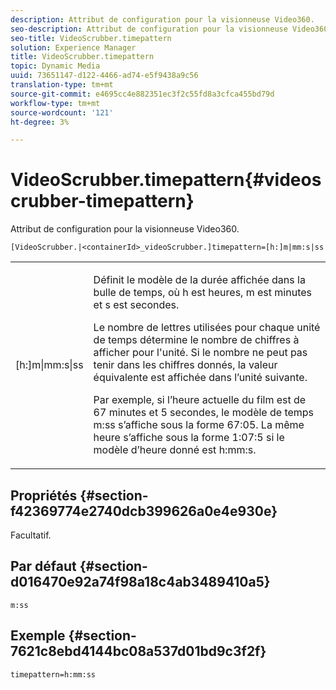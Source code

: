```yaml
---
description: Attribut de configuration pour la visionneuse Video360.
seo-description: Attribut de configuration pour la visionneuse Video360.
seo-title: VideoScrubber.timepattern
solution: Experience Manager
title: VideoScrubber.timepattern
topic: Dynamic Media
uuid: 73651147-d122-4466-ad74-e5f9438a9c56
translation-type: tm+mt
source-git-commit: e4695cc4e882351ec3f2c55fd8a3cfca455bd79d
workflow-type: tm+mt
source-wordcount: '121'
ht-degree: 3%

---
```



# VideoScrubber.timepattern{#videoscrubber-timepattern}

Attribut de configuration pour la visionneuse Video360.

`[VideoScrubber.|<containerId>_videoScrubber.]timepattern=[h:]m|mm:s|ss`

<table id="table_C616483932C2482CA9794DDD7313FD7C"> 
 <tbody> 
  <tr> 
   <td colname="col1"> <p> <span class="codeph"> [h:]m|mm:s|ss</span> </p> </td> 
   <td colname="col2"> <p> Définit le modèle de la durée affichée dans la bulle de temps, où <span class="codeph"> h</span> est heures, <span class="codeph"> m</span> est minutes et <span class="codeph"> s</span> est secondes. </p> <p>Le nombre de lettres utilisées pour chaque unité de temps détermine le nombre de chiffres à afficher pour l'unité. Si le nombre ne peut pas tenir dans les chiffres donnés, la valeur équivalente est affichée dans l’unité suivante. </p> <p>Par exemple, si l’heure actuelle du film est de 67 minutes et 5 secondes, le modèle de temps <span class="codeph"> m:ss</span> s’affiche sous la forme 67:05. La même heure s’affiche sous la forme 1:07:5 si le modèle d’heure donné est <span class="codeph"> h:mm:s</span>. </p> </td> 
  </tr> 
 </tbody> 
</table>

## Propriétés {#section-f42369774e2740dcb399626a0e4e930e}

Facultatif.

## Par défaut {#section-d016470e92a74f98a18c4ab3489410a5}

`m:ss`

## Exemple {#section-7621c8ebd4144bc08a537d01bd9c3f2f}

```
timepattern=h:mm:ss
```

